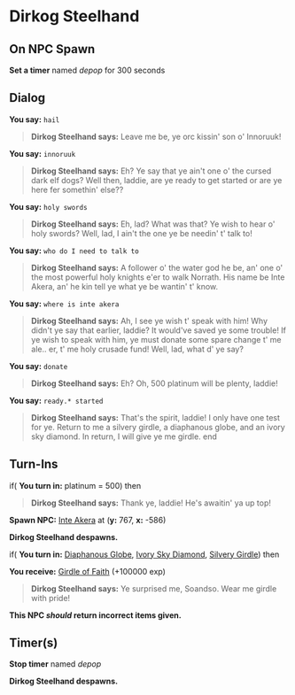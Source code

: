 # Dirkog Steelhand
## On NPC Spawn

**Set a timer** named *depop* for 300 seconds
## Dialog

**You say:** `hail`



>**Dirkog Steelhand says:** Leave me be, ye orc kissin' son o' Innoruuk!

**You say:** `innoruuk`



>**Dirkog Steelhand says:** Eh? Ye say that ye ain't one o' the cursed dark elf dogs? Well then, laddie, are ye ready to get started or are ye here fer somethin' else??

**You say:** `holy swords`







>**Dirkog Steelhand says:** Eh, lad? What was that? Ye wish to hear o' holy swords? Well, lad, I ain't the one ye be needin' t' talk to!

**You say:** `who do I need to talk to`




>**Dirkog Steelhand says:** A follower o' the water god he be, an' one o' the most powerful holy knights e'er to walk Norrath. His name be Inte Akera, an' he kin tell ye what ye be wantin' t' know.

**You say:** `where is inte akera`





>**Dirkog Steelhand says:** Ah, I see ye wish t' speak with him! Why didn't ye say that earlier, laddie? It would've saved ye some trouble! If ye wish to speak with him, ye must donate some spare change t' me ale.. er, t' me holy crusade fund! Well, lad, what d' ye say?

**You say:** `donate`








>**Dirkog Steelhand says:** Eh? Oh, 500 platinum will be plenty, laddie!

**You say:** `ready.* started`





>**Dirkog Steelhand says:** That's the spirit, laddie!  I only have one test for ye.  Return to me a silvery girdle, a diaphanous globe, and an ivory sky diamond.  In return, I will give ye me girdle.
end

## Turn-Ins





if( **You turn in:** platinum = 500) then


>**Dirkog Steelhand says:** Thank ye, laddie! He's awaitin' ya up top!


**Spawn NPC:**  [Inte Akera](/npc/71091) at (**y:** 767, **x:** -586)


**Dirkog Steelhand despawns.**

if( **You turn in:** [Diaphanous Globe](/item/20943), [Ivory Sky Diamond](/item/20869), [Silvery Girdle](/item/20868)) then 


 **You receive:**  [Girdle of Faith](/item/2716) (+100000 exp)


>**Dirkog Steelhand says:** Ye surprised me, Soandso. Wear me girdle with pride!

**This NPC *should* return incorrect items given.**

## Timer(s)

**Stop timer** named *depop*

**Dirkog Steelhand despawns.**




